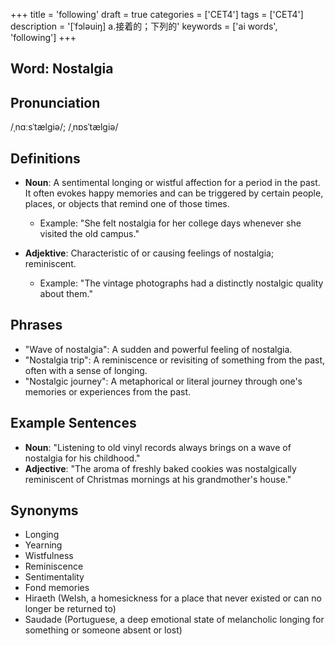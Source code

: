 +++
title = 'following'
draft = true
categories = ['CET4']
tags = ['CET4']
description = '[ˈfɔləuiŋ] a.接着的；下列的'
keywords = ['ai words', 'following']
+++

## Word: Nostalgia

## Pronunciation
/ˌnɑːsˈtælɡiə/; /ˌnɒsˈtælɡiə/

## Definitions
- **Noun**: A sentimental longing or wistful affection for a period in the past. It often evokes happy memories and can be triggered by certain people, places, or objects that remind one of those times. 

  - Example: "She felt nostalgia for her college days whenever she visited the old campus."
  
- **Adjektive**: Characteristic of or causing feelings of nostalgia; reminiscent.
  
  - Example: "The vintage photographs had a distinctly nostalgic quality about them."

## Phrases
- "Wave of nostalgia": A sudden and powerful feeling of nostalgia.
- "Nostalgia trip": A reminiscence or revisiting of something from the past, often with a sense of longing.
- "Nostalgic journey": A metaphorical or literal journey through one's memories or experiences from the past.

## Example Sentences
- **Noun**: "Listening to old vinyl records always brings on a wave of nostalgia for his childhood."
- **Adjective**: "The aroma of freshly baked cookies was nostalgically reminiscent of Christmas mornings at his grandmother's house."

## Synonyms
- Longing
- Yearning
- Wistfulness
- Reminiscence
- Sentimentality
- Fond memories
- Hiraeth (Welsh, a homesickness for a place that never existed or can no longer be returned to) 
- Saudade (Portuguese, a deep emotional state of melancholic longing for something or someone absent or lost)

